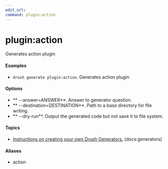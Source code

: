 ```yaml
---
edit_url: 
command: plugin:action
---
```

# plugin:action

Generates action plugin

#### Examples

- <code>drush generate plugin:action</code>. Generates action plugin

#### Options

- ** --answer=ANSWER**. Answer to generator question.
- ** --destination=DESTINATION**. Path to a base directory for file writing.
- ** --dry-run**. Output the generated code but not save it to file system.

#### Topics

- [Instructions on creating your own Drush Generators.](../../vendor/drush/drush/docs/generators.md) (docs:generators)

#### Aliases

- action

